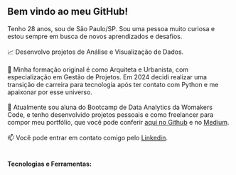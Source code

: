  <link rel="stylesheet" type='text/css' href="https://cdn.jsdelivr.net/gh/devicons/devicon@latest/devicon.min.css" /> 

## Bem vindo ao meu GitHub!

Tenho 28 anos, sou de São Paulo/SP. Sou uma pessoa muito curiosa e estou sempre em busca de novos aprendizados e desafios.
<br></br>
:chart_with_upwards_trend: Desenvolvo projetos de Análise e Visualização de Dados.<br></br>
:triangular_ruler: Minha formação original é como Arquiteta e Urbanista, com especialização em Gestão de Projetos. Em 2024 decidi realizar uma transição de carreira para tecnologia após ter contato com Python e me apaixonar por esse universo.<br></br>
:book: Atualmente sou aluna do Bootcamp de Data Analytics da Womakers Code, e tenho desenvolvido projetos pessoais e como freelancer para compor meu portfólio, que você pode conferir [aqui no Github](https://github.com/anandaviana?tab=repositories) e no [Medium](https://medium.com/@anandadsv "Medium"). <br></br>
:mailbox: Você pode entrar em contato comigo pelo [Linkedin](https://www.linkedin.com/in/ananda-viana-86ba2815a/ "Linkedin"). <br></br>

#### Tecnologias e Ferramentas:
 
<i class="devicon-python-plain-wordmark colored"></i> 
<i class="devicon-pandas-plain-wordmark"></i>
<i class="devicon-numpy-plain"></i>
<i class="devicon-matplotlib-plain"></i>
<i class="devicon-git-plain"></i>
<i class="devicon-github-original"></i>
<i class="devicon-vscode-plain"></i>
